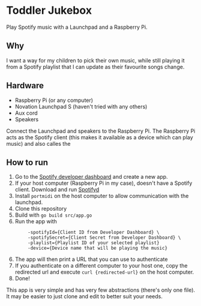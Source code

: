 # Toddler Jukebox

Play Spotify music with a Launchpad and a Raspberry Pi.

## Why

I want a way for my children to pick their own music, while still playing it
from a Spotify playlist that I can update as their favourite songs change.

## Hardware

- Raspberry Pi (or any computer)
- Novation Launchpad S (haven't tried with any others)
- Aux cord
- Speakers

Connect the Launchpad and speakers to the Raspberry Pi. The Raspberry Pi acts as
the Spotify client (this makes it available as a device which can play music)
and also calles the

## How to run

1. Go to the [Spotify developer dashboard](https://developer.spotify.com/dashboard)
   and create a new app.
2. If your host computer (Raspberry Pi in my case), doesn't have a Spotify
   client. Download and run [Spotifyd](https://github.com/Spotifyd/spotifyd)
3. Install `portmidi` on the host computer to allow communication with the
   launchpad.
4. Clone this repository
5. Build with `go build src/app.go`
6. Run the app with

```./app \
        -spotifyId={Client ID from Developer Dashboard} \
        -spotifySecret={Client Secret from Developer Dashboard} \
        -playlist={Playlist ID of your selected playlist}
        -device={Device name that will be playing the music}
```

6. The app will then print a URL that you can use to authenticate
7. If you authenticate on a different computer to your host one, copy the
   redirected url and execute `curl {redirected-url}` on the host computer.
8. Done!

This app is very simple and has very few abstractions (there's only one file).
It may be easier to just clone and edit to better suit your needs.
